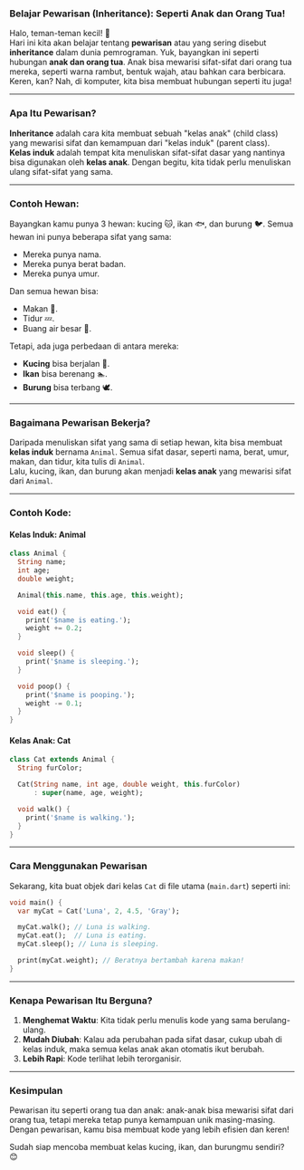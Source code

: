 ### **Belajar Pewarisan (Inheritance): Seperti Anak dan Orang Tua!**

Halo, teman-teman kecil! 👋  
Hari ini kita akan belajar tentang **pewarisan** atau yang sering disebut **inheritance** dalam dunia pemrograman. Yuk, bayangkan ini seperti hubungan **anak dan orang tua**. Anak bisa mewarisi sifat-sifat dari orang tua mereka, seperti warna rambut, bentuk wajah, atau bahkan cara berbicara. Keren, kan? Nah, di komputer, kita bisa membuat hubungan seperti itu juga!

---

### **Apa Itu Pewarisan?**
**Inheritance** adalah cara kita membuat sebuah "kelas anak" (child class) yang mewarisi sifat dan kemampuan dari "kelas induk" (parent class).  
**Kelas induk** adalah tempat kita menuliskan sifat-sifat dasar yang nantinya bisa digunakan oleh **kelas anak**. Dengan begitu, kita tidak perlu menuliskan ulang sifat-sifat yang sama.

---

### **Contoh Hewan:**
Bayangkan kamu punya 3 hewan: kucing 🐱, ikan 🐟, dan burung 🐦. Semua hewan ini punya beberapa sifat yang sama:  
- Mereka punya nama.
- Mereka punya berat badan.
- Mereka punya umur.  

Dan semua hewan bisa:  
- Makan 🍴.  
- Tidur 💤.  
- Buang air besar 🚽.  

Tetapi, ada juga perbedaan di antara mereka:
- **Kucing** bisa berjalan 🚶.  
- **Ikan** bisa berenang 🏊.  
- **Burung** bisa terbang 🕊️.  

---

### **Bagaimana Pewarisan Bekerja?**
Daripada menuliskan sifat yang sama di setiap hewan, kita bisa membuat **kelas induk** bernama `Animal`. Semua sifat dasar, seperti nama, berat, umur, makan, dan tidur, kita tulis di `Animal`.  
Lalu, kucing, ikan, dan burung akan menjadi **kelas anak** yang mewarisi sifat dari `Animal`.

---

### **Contoh Kode:**

#### **Kelas Induk: Animal**
```dart
class Animal {
  String name;
  int age;
  double weight;

  Animal(this.name, this.age, this.weight);

  void eat() {
    print('$name is eating.');
    weight += 0.2;
  }

  void sleep() {
    print('$name is sleeping.');
  }

  void poop() {
    print('$name is pooping.');
    weight -= 0.1;
  }
}
```

#### **Kelas Anak: Cat**
```dart
class Cat extends Animal {
  String furColor;

  Cat(String name, int age, double weight, this.furColor) 
      : super(name, age, weight);

  void walk() {
    print('$name is walking.');
  }
}
```

---

### **Cara Menggunakan Pewarisan**

Sekarang, kita buat objek dari kelas `Cat` di file utama (`main.dart`) seperti ini:
```dart
void main() {
  var myCat = Cat('Luna', 2, 4.5, 'Gray');

  myCat.walk(); // Luna is walking.
  myCat.eat();  // Luna is eating.
  myCat.sleep(); // Luna is sleeping.

  print(myCat.weight); // Beratnya bertambah karena makan!
}
```

---

### **Kenapa Pewarisan Itu Berguna?**
1. **Menghemat Waktu**: Kita tidak perlu menulis kode yang sama berulang-ulang.  
2. **Mudah Diubah**: Kalau ada perubahan pada sifat dasar, cukup ubah di kelas induk, maka semua kelas anak akan otomatis ikut berubah.  
3. **Lebih Rapi**: Kode terlihat lebih terorganisir.  

---

### **Kesimpulan**
Pewarisan itu seperti orang tua dan anak: anak-anak bisa mewarisi sifat dari orang tua, tetapi mereka tetap punya kemampuan unik masing-masing. Dengan pewarisan, kamu bisa membuat kode yang lebih efisien dan keren!  

Sudah siap mencoba membuat kelas kucing, ikan, dan burungmu sendiri? 😊  